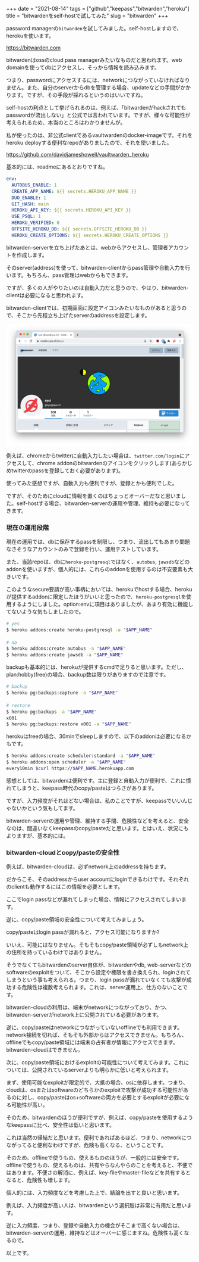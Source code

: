 +++
date = "2021-08-14"
tags = ["github","keepass","bitwarden","heroku"]
title = "bitwardenをself-hostで試してみた"
slug = "bitwarden"
+++

password managerの`bitwarden`を試してみました。self-hostしますので、herokuを使います。

https://bitwarden.com

bitwardenはossのcloud pass managerみたいなものだと思われます。web domainを使ってdbにアクセスし、そっから情報を読み込みます。

つまり、passwordにアクセスするには、networkにつながっていなければなりません。また、自分のserverからdbを管理する場合、updateなどの手間がかかります。ですが、その手段が採れるというのはいいですね。

self-hostの利点として挙げられるのは、例えば、「bitwardenがhackされてもpasswordが流出しない」と公式では言われています。ですが、様々な可能性が考えられるため、本当のところはわかりませんが。

私が使ったのは、非公式clientであるvaultwardenのdocker-imageです。それをheroku deployする便利なrepoがありましたので、それを使いました。

https://github.com/davidjameshowell/vaultwarden_heroku

基本的には、readmeにあるとおりですね。

```sh:vaultwarden_heroku/.github/workflows/deploy.yml
env:
  AUTOBUS_ENABLE: 1
  CREATE_APP_NAME: ${{ secrets.HEROKU_APP_NAME }}
  DUO_ENABLE: 1
  GIT_HASH: main
  HEROKU_API_KEY: ${{ secrets.HEROKU_API_KEY }}
  USE_PSQL: 1
  HEROKU_VERIFIED: 0
  OFFSITE_HEROKU_DB: ${{ secrets.OFFSITE_HEROKU_DB }}
  HEROKU_CREATE_OPTIONS: ${{ secrets.HEROKU_CREATE_OPTIONS }}
```

bitwarden-serverを立ち上げたあとは、webからアクセスし、管理者アカウントを作成します。

そのserver(address)を使って、bitwarden-clientからpass管理や自動入力を行います。もちろん、pass管理はwebからもできます。

ですが、多くの人がやりたいのは自動入力だと思うので、やはり、bitwarden-clientは必要になると思われます。

bitwarden-clientでは、初期画面に設定アイコンみたいなものがあると思うので、そこから先程立ち上げたserverのaddressを設定します。

![](https://raw.githubusercontent.com/syui/img/master/other/bitwarden_01.png)

例えば、chromeからtwitterに自動入力したい場合は、`twitter.com/login`にアクセスして、chrome addonのbitwardenのアイコンをクリックします(あらかじめtwitterのpassを登録しておく必要があります)。

使ってみた感想ですが、自動入力も便利ですが、登録とかも便利でした。

ですが、そのためにcloudに情報を置くのはちょっとオーバーだなと思いました。self-hostする場合、bitwarden-serverの運用や管理、維持も必要になってきます。

### 現在の運用段階

現在の運用では、dbに保存するpassを制限し、つまり、流出してもあまり問題なさそうなアカウントのみで登録を行い、運用テストしています。

また、当該repoは、dbに`heroku-postgresql`ではなく、`autobus`, `jawsdb`などのaddonを使いますが、個人的には、これらのaddonを使用するのは不安要素も大きいです。

このようなsecure要請が高い事柄においては、herokuでhostする場合、herokuが提供するaddonに限定したほうがいいと思ったので、`heroku-postgresql`を使用するようにしました。option:envに項目はありましたが、あまり有効に機能してないような気もしましたので。

```sh
# yes
$ heroku addons:create heroku-postgresql -a "$APP_NAME"

# no
$ heroku addons:create autobus -a "$APP_NAME"
$ heroku addons:create jawsdb -a "$APP_NAME"
```

backupも基本的には、herokuが提供するcmdで足りると思います。ただし、plan:hobby(free)の場合、backup数は限りがありますので注意です。

```sh
# backup
$ heroku pg:backups:capture -a "$APP_NAME"

# restore
$ heroku pg:backups -a "$APP_NAME"
x001
$ heroku pg:backups:restore x001 -a "$APP_NAME"
```

herokuはfreeの場合、30minでsleepしますので、以下のaddonは必要になるかもです。

```sh
$ heroku addons:create scheduler:standard -a "$APP_NAME"
$ heroku addons:open scheduler -a "$APP_NAME"
every10min $curl https://$APP_NAME.herokuapp.com
```

感想としては、bitwardenは便利です。主に登録と自動入力が便利で、これに慣れてしまうと、keepass時代のcopy/pasteはつらさがあります。

ですが、入力頻度がそれほどない場合は、私のことですが、keepassでいいんじゃないかという気もしてます。

bitwarden-serverの運用や管理、維持する手間、危険性などを考えると、安全なのは、間違いなくkeepassのcopy/pasteだと思います。とはいえ、状況にもよりますが、基本的には。

### bitwarden-cloudとcopy/pasteの安全性

例えば、bitwarden-cloudは、必ずnetwork上のaddressを持ちます。

だからこそ、そのaddressからuser accountにloginできるわけです。それぞれのclientも動作するにはこの情報を必要とします。

ここでlogin passなどが漏れてしまった場合、情報にアクセスされてしまいます。

逆に、copy/paste領域の安全性について考えてみましょう。

copy/pasteはlogin passが漏れると、アクセス可能になりますか?

いいえ、可能にはなりません。そもそもcopy/paste領域が必ずしもnetwork上の住所を持っているわけではありません。

そうでなくてもbitwardenのserver自体が、bitwardenやdb, web-serverなどのsoftwareのexploitをついて、そこから設定や権限を書き換えられ、loginされてしまうという事も考えられる。つまり、login passが漏れていなくても攻撃が成功する危険性は複数考えられます。これは、server運用上、仕方のないことです。

bitwarden-cloudの利用は、端末がnetworkにつながっており、かつ、bitwarden-serverがnetwork上に公開されている必要があります。

逆に、copy/pasteはnetworkにつながっていないofflineでも利用できます。network接続を切れば、そもそも外部からはアクセスできません。もちろん、offlineでもcopy/paste領域には端末の占有者が情報にアクセスできます。bitwarden-cloudはできません。

次に、copy/paste領域におけるexploitの可能性について考えてみます。これについては、公開されているserverよりも明らかに低いと考えられます。

まず、使用可能なexploitが限定的で、大抵の場合、osに依存します。つまり、cloudは、osまたはsoftwareのどちらかのexploitで攻撃が成功する可能性があるのに対し、copy/pasteはos+softwareの両方を必要とするexploitが必要になる可能性が高い。

そのため、bitwardenのほうが便利ですが、例えば、copy/pasteを使用するようなkeepassに比べ、安全性は低いと思います。

これは当然の帰結だと思います。便利であればあるほど、つまり、networkにつながってると便利なわけですが、危険も高くなる、ということです。

そのため、offlineで使うもの、使えるもののほうが、一般的には安全です。offlineで使うもの、使えるものは、共有やらなんやらのことを考えると、不便ではあります。不便さの解消に、例えば、key-fileやmaster-fileなどを共有するとなると、危険性も増します。

個人的には、入力頻度などを考慮した上で、結論を出すと良いと思います。

例えば、入力頻度が高い人は、bitwardenという選択肢は非常に有用だと思います。

逆に入力頻度、つまり、登録や自動入力の機会がそこまで高くない場合は、bitwarden-serverの運用、維持などはオーバーに感じますね。危険性も高くなるので。

以上です。

